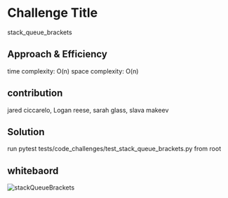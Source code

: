 # Challenge Title

stack_queue_brackets

## Approach & Efficiency

time complexity: O(n)
space complexity: O(n)

## contribution

jared ciccarelo, Logan reese, sarah glass, slava makeev

## Solution

run  pytest tests/code_challenges/test_stack_queue_brackets.py  from root

## whitebaord

![stackQueueBrackets](/code_challenges/code_challenges/stackQueueBrackets/1.jpg)
